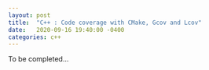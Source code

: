 ```yaml
---
layout: post
title:  "C++ : Code coverage with CMake, Gcov and Lcov"
date:   2020-09-16 19:40:00 -0400
categories: c++
---
```


To be completed...

